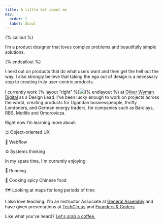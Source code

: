 ```yaml
---
title: A little bit about me
nav:
  order: 2
  label: About
---
```


{% callout %}

I’m a product designer that loves complex problems and beautifully simple solutions.

{% endcallout %}

I nerd out on products that do what users want and then get the hell out the way. I also strongly believe that taking the ego out of design is a necessary step to creating truly user-centric products.

I currently work {% layout "right" %}![](https://cdn-images-1.medium.com/max/2000/1*h_B5W3E2CTR7kzuUY2qvNQ.jpeg){% endlayout %} at [Oliver Wyman Digital](https://www.oliverwyman.com/index.html) as a Design Lead. I've been lucky enough to work on projects across the world, creating products for Ugandan businesspeople, thrifty Londoners, and German energy traders, for companies such as Barclays, RBS, Metlife and Omorovicza.  

Right now I’m learning more about: 

  🇴 Object-oriented UX

  🔗 Webflow
  
  ⚙️ Systems thinking

In my spare time, I'm currently enjoying:

  🏃 Running
  
  🥟 Cooking spicy Chinese food
  
  🗺️ Looking at maps for long periods of time

I also love teaching: I'm an Instructor Associate at [General Assembly](https://generalassemb.ly/) and have given presentations at [TechCircus](https://www.techcircustv.com) and [Founders & Coders](https://www.foundersandcoders.com/).

Like what you've heard? [Let's grab a coffee.](https://jaredhill.co/contact/)

